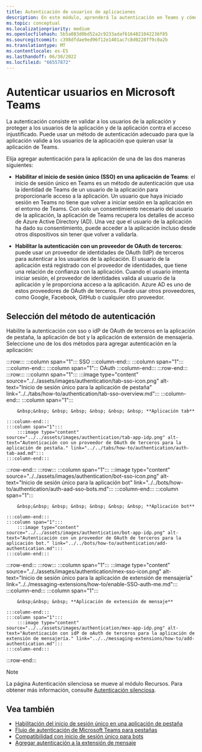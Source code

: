 ```yaml
---
title: Autenticación de usuarios de aplicaciones
description: En este módulo, aprenderá la autenticación en Teams y cómo usarla en las aplicaciones, el flujo de autenticación basado en web y el flujo de OAuthPrompt para bots conversacionales.
ms.topic: conceptual
ms.localizationpriority: medium
ms.openlocfilehash: 5b5a083d0bd52a2c9233adaf6164821042236f85
ms.sourcegitcommit: c398dfdae9ed96f12e1401ac7c8d0228ff9c0a2b
ms.translationtype: MT
ms.contentlocale: es-ES
ms.lasthandoff: 06/30/2022
ms.locfileid: "66557872"
---
```

# <a name="authenticate-users-in-microsoft-teams"></a>Autenticar usuarios en Microsoft Teams

La autenticación consiste en validar a los usuarios de la aplicación y proteger a los usuarios de la aplicación y de la aplicación contra el acceso injustificado. Puede usar un método de autenticación adecuado para que la aplicación valide a los usuarios de la aplicación que quieran usar la aplicación de Teams.

Elija agregar autenticación para la aplicación de una de las dos maneras siguientes:

- **Habilitar el inicio de sesión único (SSO) en una aplicación de Teams**: el inicio de sesión único en Teams es un método de autenticación que usa la identidad de Teams de un usuario de la aplicación para proporcionarle acceso a la aplicación. Un usuario que haya iniciado sesión en Teams no tiene que volver a iniciar sesión en la aplicación en el entorno de Teams. Con solo un consentimiento necesario del usuario de la aplicación, la aplicación de Teams recupera los detalles de acceso de Azure Active Directory (AD). Una vez que el usuario de la aplicación ha dado su consentimiento, puede acceder a la aplicación incluso desde otros dispositivos sin tener que volver a validarla.

- **Habilitar la autenticación con un proveedor de OAuth de terceros**: puede usar un proveedor de identidades de OAuth (IdP) de terceros para autenticar a los usuarios de la aplicación. El usuario de la aplicación está registrado con el proveedor de identidades, que tiene una relación de confianza con la aplicación. Cuando el usuario intenta iniciar sesión, el proveedor de identidades valida al usuario de la aplicación y le proporciona acceso a la aplicación. Azure AD es uno de estos proveedores de OAuth de terceros. Puede usar otros proveedores, como Google, Facebook, GitHub o cualquier otro proveedor.

## <a name="select-authentication-method"></a>Selección del método de autenticación

Habilite la autenticación con sso o idP de OAuth de terceros en la aplicación de pestaña, la aplicación de bot y la aplicación de extensión de mensajería. Seleccione uno de los dos métodos para agregar autenticación en la aplicación:

:::row:::
    :::column span="1":::
        SSO
    :::column-end:::
    :::column span="1":::
        &nbsp;
    :::column-end:::
    :::column span="1":::
        OAuth
    :::column-end:::
:::row-end:::
:::row:::
    :::column span="1":::
        :::image type="content" source="../../assets/images/authentication/tab-sso-icon.png" alt-text="Inicio de sesión único para la aplicación de pestaña" link="../../tabs/how-to/authentication/tab-sso-overview.md":::
    :::column-end:::
    :::column span="1":::
        <br>

        &nbsp;&nbsp; &nbsp; &nbsp; &nbsp; &nbsp; &nbsp; **Aplicación tab**  
        
    :::column-end:::
    :::column span="1":::
        :::image type="content" source="../../assets/images/authentication/tab-app-idp.png" alt-text="Autenticación con un proveedor de OAuth de terceros para la aplicación de pestaña." link="../../tabs/how-to/authentication/auth-tab-aad.md":::
    :::column-end:::
:::row-end:::
:::row:::
    :::column span="1":::
        :::image type="content" source="../../assets/images/authentication/bot-sso-icon.png" alt-text="Inicio de sesión único para la aplicación bot" link="../../bots/how-to/authentication/auth-aad-sso-bots.md":::
    :::column-end:::
    :::column span="1":::
        <br>

        &nbsp;&nbsp; &nbsp; &nbsp; &nbsp; &nbsp; &nbsp; **Aplicación bot**
        
    :::column-end:::
    :::column span="1":::
        :::image type="content" source="../../assets/images/authentication/bot-app-idp.png" alt-text="Autenticación con un proveedor de OAuth de terceros para la aplicación bot." link="../../bots/how-to/authentication/add-authentication.md":::
    :::column-end:::
:::row-end:::
:::row:::
    :::column span="1":::
        :::image type="content" source="../../assets/images/authentication/mex-sso-icon.png" alt-text="Inicio de sesión único para la aplicación de extensión de mensajería" link="../../messaging-extensions/how-to/enable-SSO-auth-me.md":::
    :::column-end:::
    :::column span="1":::
        <br>

        &nbsp;&nbsp; &nbsp; **Aplicación de extensión de mensaje**
        
    :::column-end:::
    :::column span="1":::
        :::image type="content" source="../../assets/images/authentication/mex-app-idp.png" alt-text="Autenticación con idP de oAuth de terceros para la aplicación de extensión de mensajería." link="../../messaging-extensions/how-to/add-authentication.md":::
    :::column-end:::
:::row-end:::

> [!NOTE]
> La página Autenticación silenciosa se mueve al módulo Recursos. Para obtener más información, consulte [Autenticación silenciosa](../../tabs/how-to/authentication/auth-silent-aad.md).

## <a name="see-also"></a>Vea también

- [Habilitación del inicio de sesión único en una aplicación de pestaña](../../tabs/how-to/authentication/tab-sso-overview.md)
- [Flujo de autenticación de Microsoft Teams para pestañas](~/tabs/how-to/authentication/auth-flow-tab.md)
- [Compatibilidad con inicio de sesión único para bots](~/bots/how-to/authentication/auth-aad-sso-bots.md)
- [Agregar autenticación a la extensión de mensaje](~/messaging-extensions/how-to/add-authentication.md)
